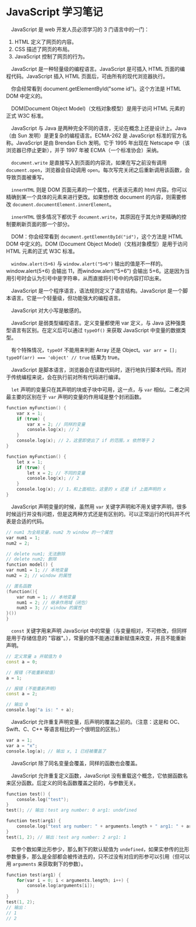 # JavaScript 学习笔记

&emsp;JavaScript 是 web 开发人员必须学习的 3 门语言中的一门：

1. HTML 定义了网页的内容。
2. CSS 描述了网页的布局。
3. JavaScript 控制了网页的行为。

&emsp;JavaScript 是一种轻量级的编程语言。JavaScript 是可插入 HTML 页面的编程代码。JavaScript 插入 HTML 页面后，可由所有的现代浏览器执行。

&emsp;你会经常看到 document.getElementById("some id")。这个方法是 HTML DOM 中定义的。

&emsp;DOM(Document Object Model)（文档对象模型）是用于访问 HTML 元素的正式 W3C 标准。

&emsp;JavaScript 与 Java 是两种完全不同的语言，无论在概念上还是设计上。Java（由 Sun 发明）是更复杂的编程语言。ECMA-262 是 JavaScript 标准的官方名称。JavaScript 是由 Brendan Eich 发明。它于 1995 年出现在 Netscape 中（该浏览器已停止更新），并于 1997 年被 ECMA（一个标准协会）采纳。

&emsp;`document.write` 是直接写入到页面的内容流，如果在写之前没有调用 `document.open`，浏览器会自动调用 `open`。每次写完关闭之后重新调用该函数，会导致页面被重写。

&emsp;`innerHTML` 则是 DOM 页面元素的一个属性，代表该元素的 html 内容。你可以精确到某一个具体的元素来进行更改。如果想修改 document 的内容，则需要修改 `document.documentElement.innerElement`。

&emsp;`innerHTML` 很多情况下都优于 `document.write`，其原因在于其允许更精确的控制要刷新页面的那一个部分。

&emsp;DOM：你会经常看到 `document.getElementById("id")`，这个方法是 HTML DOM 中定义的。DOM (Document Object Model)（文档对象模型）是用于访问 HTML 元素的正式 W3C 标准。

&emsp;`window.alert(5+6)` 与 `window.alert("5+6")` 输出的值是不一样的。window.alert(5+6) 会输出 11，而window.alert("5+6") 会输出 5+6。这是因为当用引号时会认为引号中是字符串，从而直接将引号中的内容打印出来。

&emsp;JavaScript 是一个程序语言，语法规则定义了语言结构。JavaScript 是一个脚本语言。它是一个轻量级，但功能强大的编程语言。

&emsp;JavaScript 对大小写是敏感的。

&emsp;JavaScript 是弱类型编程语言。定义变量都使用 var 定义，与 Java 这种强类型语言有区别。在定义后可以通过 `typeOf()` 来获取 JavaScript 中变量的数据类型。

&emsp;有个特殊情况，`typeOf` 不能用来判断 Array 还是 Object。`var arr = []; typeOf(arr) === 'object' // true` 结果为 true。

&emsp;JavaScript 是脚本语言，浏览器会在读取代码时，逐行地执行脚本代码。而对于传统编程来说，会在执行前对所有代码进行编译。

&emsp;`let` 声明的变量只在其声明的块或子块中可用，这一点，与 `var` 相似。二者之间最主要的区别在于 `var` 声明的变量的作用域是整个封闭函数。

```c++
function myFunction() {
    var x = 1;
    if (true) {
        var x = 2; // 同样的变量
        console.log(x); // 2
    }
    console.log(x); // 2，这里即使出了 if 的范围，x 依然等于 2
}

function myFunction() {
    let x = 1;
    if (true) {
        let x = 2; // 不同的变量
        console.log(x); // 2
    }
    console.log(x); // 1，和上面相比，这里的 x 还是 if 上面声明的 x
}
```

&emsp;JavaScript 声明变量的时候，虽然用 `var` 关键字声明和不用关键字声明，很多时候运行并没有问题，但是这两种方式还是有区别的。可以正常运行的代码并不代表是合适的代码。

```c++
// num1 为全局变量，num2 为 window 的一个属性
var num1 = 1;
num2 = 2;

// delete num1; 无法删除
// delete num2; 删除
function model() {
var num1 = 1; // 本地变量
num2 = 2; // window 的属性

// 匿名函数
(function(){
    var num = 1; // 本地变量
    num1 = 2; // 继承作用域（闭包）
    num3 = 3; // window 的属性
}())
}
```

&emsp;`const` 关键字用来声明 JavaScript 中的常量（与变量相对，不可修改，但同样是用于存储信息的 "容器"。），常量的值不能通过重新赋值来改变，并且不能重新声明。

```c++
// 定义常量 a 并赋值为 0
const a = 0;

// 报错（不能重新赋值）
a = 1;

// 报错 (不能重新声明)
const a = 2;

// 输出 0
console.log("a is: " + a);
```

&emsp;JavaScript 允许重复声明变量，后声明的覆盖之前的。（注意：这是和 OC、Swift、C、C++ 等语言相比的一个很明显的区别。）

```c++
var a = 1;
var a = "x";
console.log(a); // 输出 x, 1 已经被覆盖了
```

&emsp;JavaScript 除了同名变量会覆盖，同样的函数也会覆盖。

&emsp;JavaScript 允许重复定义函数，JavaScript 没有重载这个概念，它依据函数名来区分函数。后定义的同名函数覆盖之前的，与参数无关。

```c++
function test() {
    console.log("test");
}
test(); // 输出：test arg number: 0 arg1: undefined

function test(arg1) {
    console.log("test arg number: " + arguments.length + " arg1: " + arg1);
}
test(1, 2); // 输出：test arg number: 2 arg1: 1
```

&emsp;实参个数如果比形参少，那么剩下的默认赋值为 `undefined`，如果实参传的比形参数量多，那么是全部都会被传进去的，只不过没有对应的形参可以引用（但可以用 `arguments` 来获取剩下的参数）。

```c++
function test(arg1) {
    for(var i = 0; i < arguments.length; i++) {
        console.log(arguments[i]);
    }
}
test(1, 2);
// 输出：
// 1
// 2
```
